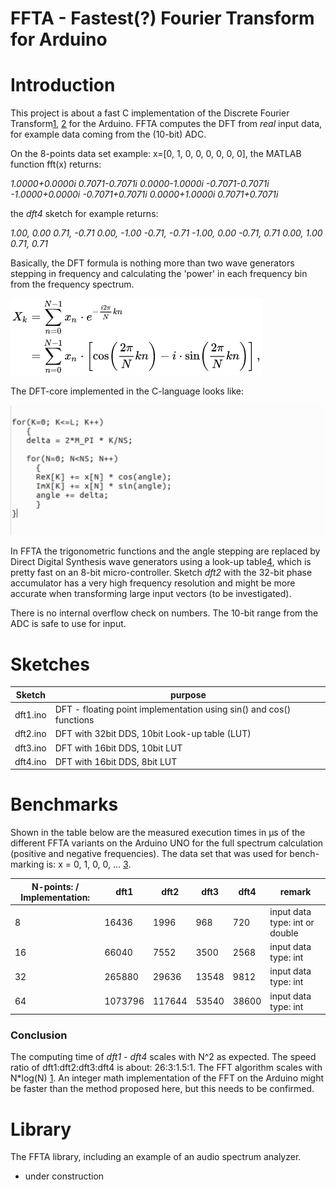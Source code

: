 # FFTA - Fastest(?) Fourier Transform for Arduino

# Introduction
This project is about a fast C implementation of the Discrete Fourier Transform[1], [2] for the Arduino. FFTA computes the DFT from *real* input data, for example data coming from the (10-bit) ADC.

On the 8-points data set example: x=[0, 1, 0, 0, 0, 0, 0, 0], the MATLAB function fft(x) returns:

*1.0000+0.0000i   0.7071-0.7071i   0.0000-1.0000i  -0.7071-0.7071i  -1.0000+0.0000i  -0.7071+0.7071i   0.0000+1.0000i   0.7071+0.7071i*

the *dft4* sketch for example returns:

*1.00,	0.00*
*0.71,	-0.71*
*0.00,	-1.00*
*-0.71,	-0.71*
*-1.00,	0.00*
*-0.71,	0.71*
*0.00,	1.00*
*0.71,	0.71*

Basically, the DFT formula is nothing more than two wave generators stepping in frequency and calculating the 'power' in each frequency bin from the frequency spectrum.

![DFT-formula](figures/DFT_formula.png  "DFT-formula")

The DFT-core implemented in the C-language looks like:

![DFT-loops](figures/dft-loop.png  "DFT-loops")

In FFTA the trigonometric functions and the angle stepping are replaced by Direct Digital Synthesis wave generators using a look-up table[4], which is pretty fast on an 8-bit micro-controller.
Sketch *dft2* with the 32-bit phase accumulator has a very high frequency resolution and might be more accurate when transforming large input vectors (to be investigated).

There is no internal overflow check on numbers. The 10-bit range from the ADC is safe to use for input.

# Sketches
Sketch | purpose
------ | -------
dft1.ino | DFT - floating point implementation using sin() and cos() functions
dft2.ino | DFT with 32bit DDS, 10bit Look-up table (LUT)
dft3.ino | DFT with 16bit DDS, 10bit LUT
dft4.ino | DFT with 16bit DDS, 8bit LUT

# Benchmarks
Shown in the table below are the measured execution times in μs of the different FFTA variants on the Arduino UNO for the full spectrum calculation (positive and negative frequencies).
The data set that was used for bench-marking is: x = 0, 1, 0, 0, ...  [3].

N-points: / Implementation: | dft1 | dft2 | dft3 | dft4 | remark
-------------------------- | ---- | ---- | ---- | ---- | ------
8 | 16436 | 1996 | 968 | 720 | input data type: int or double
16 | 66040 | 7552 | 3500 | 2568 | input data type: int
32 | 265880 | 29636 | 13548 | 9812 | input data type: int
64 | 1073796 | 117644 | 53540 | 38600 | input data type: int

### Conclusion
The computing time of *dft1 - dft4* scales with N^2 as expected. The speed ratio of dft1:dft2:dft3:dft4 is about: 26:3:1.5:1.
The FFT algorithm scales with N*log(N) [1]. An integer math implementation of the FFT on the Arduino might be faster than the method proposed here, but this needs to be confirmed.

# Library
The FFTA library, including an example of an audio spectrum analyzer.

- under construction


[1]: https://en.wikipedia.org/wiki/Fast_Fourier_transform

[2]: http://www.fftw.org/

[3]: http://www.sccon.ca/sccon/fft/fft3.htm

[4]: https://github.com/MartinStokroos/NativeDDS
